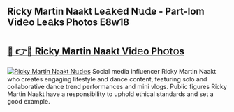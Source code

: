 ## Ricky Martin Naakt Le𝚊k𝚎d N𝚞𝚍e - Part-Iom Vid𝚎o Le𝚊ks Photos E8w18

# <h2><a href="http://fb99ar.evod.top/?m=Ricky+Martin+Naakt">🔗 👉🔴 Ricky Martin Naakt Vid𝚎o Ph𝚘t𝚘s</a></h2>

[![Ricky Martin Naakt N𝚞d𝚎s](https://i.imgur.com/8V9OHl7.gif)](http://fb99ar.evod.top/?m=Ricky+Martin+Naakt)
Social media influencer Ricky Martin Naakt who creates engaging lifestyle and dance content, featuring solo and collaborative dance trend performances and mini vlogs. Public figures Ricky Martin Naakt have a responsibility to uphold ethical standards and set a good example. 
